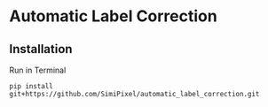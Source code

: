# Automatic Label Correction

## Installation
Run in Terminal
```
pip install git+https://github.com/SimiPixel/automatic_label_correction.git
```
